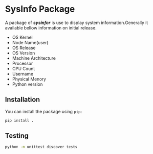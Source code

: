 # SysInfo Package

A package of ***sysinfor*** is use to display system information.Generally it available bellow information on initial release.

* OS Kernel
* Node Name(user)
* OS Release
* OS Version
* Machine Architecture
* Processor
* CPU Count
* Username
* Physical Menory
* Python version

## Installation

You can install the package using `pip`:

```bash
pip install .
```

## Testing
```bash
python -m unittest discover tests